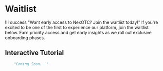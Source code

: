 # Waitlist

!!! success "Want early access to NexOTC? Join the waitlist today!"
	If you're excited to be one of the first to experience our platform, join the waitlist below. Earn priority access and get early insights as we roll out exclusive onboarding phases.

<h2>Interactive Tutorial</h2>

``` py hl_lines="1"
	"Coming Soon..."
```
[comment]: # (Add Embed from Guideflow once the waitlist and referral mechanisms are implemented.)